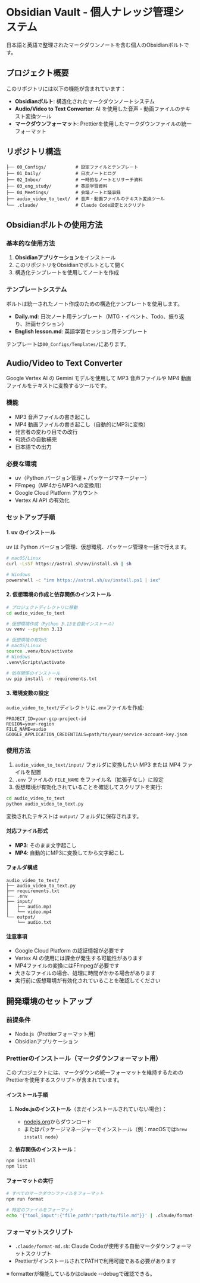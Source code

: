 # Obsidian Vault - 個人ナレッジ管理システム

日本語と英語で整理されたマークダウンノートを含む個人のObsidianボルトです。

## プロジェクト概要

このリポジトリには以下の機能が含まれています：

- **Obsidianボルト**: 構造化されたマークダウンノートシステム
- **Audio/Video to Text Converter**: AI を使用した音声・動画ファイルのテキスト変換ツール
- **マークダウンフォーマット**: Prettierを使用したマークダウンファイルの統一フォーマット

## リポジトリ構造

```text
├── 00_Configs/           # 設定ファイルとテンプレート
├── 01_Daily/             # 日次ノートとログ
├── 02_Inbox/             # 一時的なノートとリサーチ資料
├── 03_eng_study/         # 英語学習資料
├── 04_Meetings/          # 会議ノートと議事録
├── audio_video_to_text/  # 音声・動画ファイルのテキスト変換ツール
└── .claude/              # Claude Code設定とスクリプト
```

## Obsidianボルトの使用方法

### 基本的な使用方法

1. **Obsidianアプリケーション**をインストール
2. このリポジトリをObsidianでボルトとして開く
3. 構造化テンプレートを使用してノートを作成

### テンプレートシステム

ボルトは統一されたノート作成のための構造化テンプレートを使用します。

- **Daily.md**: 日次ノート用テンプレート（MTG・イベント、Todo、振り返り、計画セクション）
- **English lesson.md**: 英語学習セッション用テンプレート

テンプレートは`00_Configs/Templates/`にあります。

## Audio/Video to Text Converter

Google Vertex AI の Gemini モデルを使用して MP3 音声ファイルや MP4 動画ファイルをテキストに変換するツールです。

### 機能

- MP3 音声ファイルの書き起こし
- MP4 動画ファイルの書き起こし（自動的にMP3に変換）
- 発言者の変わり目での改行
- 句読点の自動補完
- 日本語での出力

### 必要な環境

- uv（Python バージョン管理 + パッケージマネージャー）
- FFmpeg（MP4からMP3への変換用）
- Google Cloud Platform アカウント
- Vertex AI API の有効化

### セットアップ手順

#### 1. uv のインストール

uv は Python バージョン管理、仮想環境、パッケージ管理を一括で行えます。

```bash
# macOS/Linux
curl -LsSf https://astral.sh/uv/install.sh | sh

# Windows
powershell -c "irm https://astral.sh/uv/install.ps1 | iex"
```

#### 2. 仮想環境の作成と依存関係のインストール

```bash
# プロジェクトディレクトリに移動
cd audio_video_to_text

# 仮想環境作成（Python 3.13を自動インストール）
uv venv --python 3.13

# 仮想環境の有効化
# macOS/Linux
source .venv/bin/activate
# Windows
.venv\Scripts\activate

# 依存関係のインストール
uv pip install -r requirements.txt
```

#### 3. 環境変数の設定

`audio_video_to_text/`ディレクトリに`.env`ファイルを作成:

```env
PROJECT_ID=your-gcp-project-id
REGION=your-region
FILE_NAME=audio
GOOGLE_APPLICATION_CREDENTIALS=path/to/your/service-account-key.json
```

### 使用方法

1. `audio_video_to_text/input/` フォルダに変換したい MP3 または MP4 ファイルを配置
2. `.env` ファイルの `FILE_NAME` をファイル名（拡張子なし）に設定
3. 仮想環境が有効化されていることを確認してスクリプトを実行:

```bash
cd audio_video_to_text
python audio_video_to_text.py
```

変換されたテキストは `output/` フォルダに保存されます。

#### 対応ファイル形式

- **MP3**: そのまま文字起こし
- **MP4**: 自動的にMP3に変換してから文字起こし

#### フォルダ構成

```text
audio_video_to_text/
├── audio_video_to_text.py
├── requirements.txt
├── .env
├── input/
│   ├── audio.mp3
│   └── video.mp4
└── output/
    └── audio.txt
```

#### 注意事項

- Google Cloud Platform の認証情報が必要です
- Vertex AI の使用には課金が発生する可能性があります
- MP4ファイルの変換にはFFmpegが必要です
- 大きなファイルの場合、処理に時間がかかる場合があります
- 実行前に仮想環境が有効化されていることを確認してください

## 開発環境のセットアップ

### 前提条件

- Node.js（Prettierフォーマット用）
- Obsidianアプリケーション

### Prettierのインストール（マークダウンフォーマット用）

このプロジェクトには、マークダウンの統一フォーマットを維持するためのPrettierを使用するスクリプトが含まれています。

#### インストール手順

1. **Node.jsのインストール**（まだインストールされていない場合）：
    - [nodejs.org](https://nodejs.org/)からダウンロード
    - またはパッケージマネージャーでインストール（例：macOSでは`brew install node`）

2. **依存関係のインストール**：

```bash
npm install
npm list
```

#### フォーマットの実行

```bash
# すべてのマークダウンファイルをフォーマット
npm run format

# 特定のファイルをフォーマット
echo '{"tool_input":{"file_path":"path/to/file.md"}}' | .claude/format-md.sh
```

### フォーマットスクリプト

- `.claude/format-md.sh`: Claude Codeが使用する自動マークダウンフォーマットスクリプト
- PrettierがインストールされてPATHで利用可能である必要があります

※ formatterが機能しているかはclaude --debugで確認できる。

